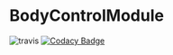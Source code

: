 # BodyControlModule
![travis](https://travis-ci.org/junaidsyed786/BodyControlModule.svg?branch=master)
[![Codacy Badge](https://api.codacy.com/project/badge/Grade/60a815b4b7064fd8987872bd1a5d31fe)](https://www.codacy.com/app/junaidsyed786/fact?utm_source=github.com&amp;utm_medium=referral&amp;utm_content=junaidsyed786/fact&amp;utm_campaign=Badge_Grade)

